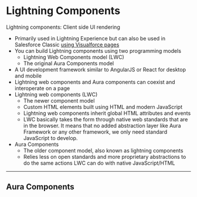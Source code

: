 # Lightning Components

Lightning components: Client side UI rendering

- Primarily used in Lightning Experience but can also be used in Salesforce Classic [using Visualforce pages](https://developer.salesforce.com/docs/atlas.en-us.lightning.meta/lightning/components_visualforce.htm)
- You can build Lightning components using two programming models
  - Lightning Web Components model (LWC)
  - The original Aura Components model
- A UI development framework similar to AngularJS or React for desktop and mobile
- Lightning web components and Aura components can coexist and interoperate on a page
- Lightning web components (LWC)
  - The newer component model
  - Custom HTML elements built using HTML and modern JavaScript
  - Lightning web components inherit global HTML attributes and events
  - LWC basically takes the form through native web standards that are in the browser. It means that no added abstraction layer like Aura Framework or any other framework, we only need standard JavaScript to develop.
- Aura Components
  - The older component model, also known as lightning components
  - Relies less on open standards and more proprietary abstractions to do the same actions LWC can do with native JavaScript/HTML

---

## Aura Components
